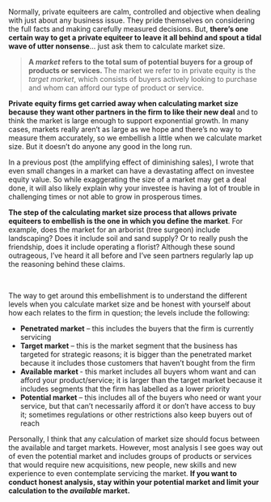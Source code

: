 <p>Normally, private equiteers are calm, controlled and objective when dealing with just about any business issue. They pride themselves on considering the full facts and making carefully measured decisions. But, <strong>there&#8217;s one certain way to get a private equiteer to leave it all behind and spout a tidal wave of utter nonsense</strong>&#8230; just ask them to calculate market size.</p><blockquote><p><strong>A </strong><em><strong>market </strong></em><strong>refers to the total sum of potential buyers for a group of products or services. </strong>The market we refer to in private equity is the <em>target market</em>, which consists of buyers actively looking to purchase and whom can afford our type of product or service.</p></blockquote><p><strong>Private equity firms get carried away when calculating market size because they want other partners in the firm to like their new deal</strong> and to think the market is large enough to support exponential growth. In many cases, markets really aren&#8217;t as large as we hope and there&#8217;s no way to measure them accurately, so we embellish a little when we calculate market size. But it doesn&#8217;t do anyone any good in the long run.<strong></strong></p><p>In a previous post (the amplifying effect of diminishing sales), I wrote that even small changes in a market can have a devastating affect on investee equity value. So while exaggerating the size of a market may get a deal done, it will also likely explain why your investee is having a lot of trouble in challenging times or not able to grow in prosperous times.</p><p><strong>The step of the calculating market size process that allows private equiteers to embellish is the one in which you define the market</strong>. For example, does the market for an arborist (tree surgeon) include landscaping? Does it include soil and sand supply? Or to really push the friendship, does it include operating a florist? Although these sound outrageous, I&#8217;ve heard it all before and I&#8217;ve seen partners regularly lap up the reasoning behind these claims.</p><p>&nbsp;</p><p>The way to get around this embellishment is to understand the different levels when you calculate market size and be honest with yourself about how each relates to the firm in question; the levels include the following:</p><ul><li><strong>Penetrated market</strong> &#8211; this includes the buyers that the firm is currently servicing</li><li><strong>Target market</strong> &#8211;  this is the market segment that the business has targeted for strategic reasons; it is bigger than the penetrated market because it includes those customers that haven&#8217;t bought from the firm</li><li><strong>Available market </strong>- this market includes all buyers whom want and can afford your product/service; it is larger than the target market because it includes segments that the firm has labelled as a lower priority</li><li><strong>Potential market</strong> &#8211; this includes all of the buyers who need or want your service, but that can&#8217;t necessarily afford it or don&#8217;t have access to buy it; sometimes regulations or other restrictions also keep buyers out of reach</li></ul><p>Personally, I think that any calculation of market size should focus between the available and target markets. However, most analysis I see goes way out of even the potential market and includes groups of products or services that would require new acquisitions, new people, new skills and new experience to even contemplate servicing the market. <strong>If you want to conduct honest analysis, stay within your potential market and limit your calculation to the <em>available </em>market. </strong></p>
